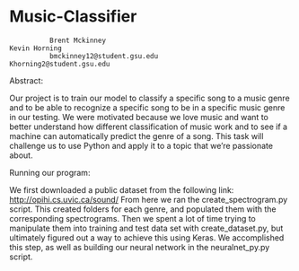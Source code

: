# Music-Classifier

              Brent Mckinney                                                      Kevin Horning
              bmckinney12@student.gsu.edu                                         Khorning2@student.gsu.edu


Abstract:

Our project is to train our model to classify a specific song to a music genre and to be able to recognize a specific song to be in a specific music genre in our testing. We were motivated because we love music and want to better understand how different classification of music work and to see if a machine can automatically predict the genre of a song. This task will challenge us to use Python and apply it to a topic that we’re passionate about.

Running our program:

We first downloaded a public dataset from the following link: http://opihi.cs.uvic.ca/sound/ From here we ran the create_spectrogram.py script. This created folders for each genre, and populated them with the corresponding spectrograms. Then we spent a lot of time trying to manipulate them into training and test data set with create_dataset.py, but ultimately figured out a way to achieve this using Keras. We accomplished this step, as well as building our neural network in the neuralnet_py.py script. 



